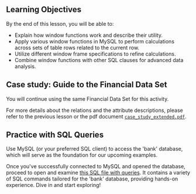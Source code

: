 <!-- # SQL Window Functions Hands On -->

## Learning Objectives

By the end of this lesson, you will be able to:

- Explain how window functions work and describe their utility.
- Apply various window functions in MySQL to perform calculations across sets of table rows related to the current row.
- Utilize different window frame specifications to refine calculations.
- Combine window functions with other SQL clauses for advanced data analysis.
 
## Case study: Guide to the Financial Data Set

You will continue using the same Financial Data Set for this activity.

For more details about the relations and the attribute descriptions, please refer to the previous lesson or the pdf document [`case_study_extended.pdf`](https://github.com/data-bootcamp-v4/lessons/blob/main/4_sql/files_for_lessons/case_study_extended.pdf).

## Practice with SQL Queries

Use MySQL (or your preferred SQL client) to access the 'bank' database, which will serve as the foundation for our upcoming examples.

Once you've successfully connected to MySQL and opened the database, proceed to open and examine [this SQL file with queries](https://github.com/data-bootcamp-v4/lessons/blob/main/4_sql/4.6_sql_window_functions.sql). It contains a variety of SQL commands tailored for the 'bank' database, providing hands-on experience. Dive in and start exploring!

